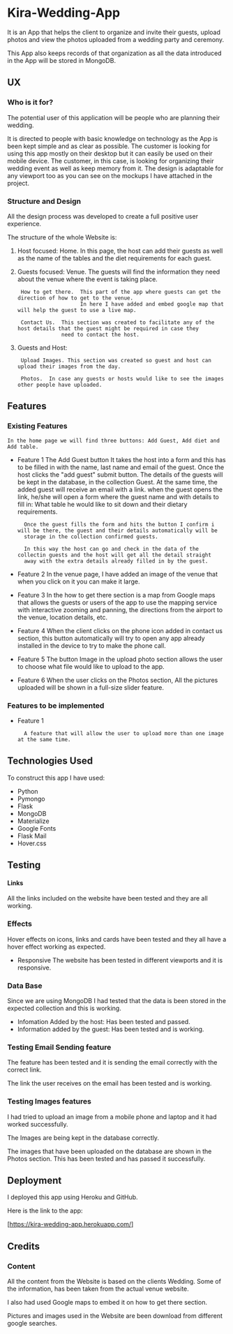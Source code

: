 # Kira-Wedding-App

It is an App that helps the client to organize and invite their guests, upload photos and view the photos uploaded
from a wedding party and ceremony.

This App also keeps records of that organization as all the data introduced in the App
will be stored in MongoDB.

## UX 
### Who is it for?

The potential user of this application will be people who are planning their wedding.

It is directed to people with basic knowledge on technology as the App is been kept simple and as clear as possible.
The customer is looking for using this app mostly on their desktop but it can easily be used on their mobile device.
The customer, in this case, is looking for organizing their wedding event as well as keep memory from it.
The design is adaptable for any viewport too as you can see on the mockups I have attached in the project.

### Structure and Design

All the design process was developed to create a full positive user experience.

The structure of the whole Website is:

1. Host focused:
        Home.  In this page, the host can add their guests as well as the name of the tables and the diet requirements
               for each guest.
2. Guests focused:
        Venue. The guests will find the information they need about the venue where the event is taking place.

        How to get there.  This part of the app where guests can get the direction of how to get to the venue.
                           In here I have added and embed google map that will help the guest to use a live map.
                           
        Contact Us.  This section was created to facilitate any of the host details that the guest might be required in case they
                     need to contact the host.
                     
3. Guests and Host:

        Upload Images. This section was created so guest and host can upload their images from the day.
        
        Photos.  In case any guests or hosts would like to see the images other people have uploaded.
        
##  Features


### Existing Features
    In the home page we will find three buttons: Add Guest, Add diet and Add table.

    
* Feature 1
        The Add Guest button
        It takes the host into a form and this has to be filled in with the name, last name and email of the guest. Once the host clicks the "add guest" submit button. The details of the guests will be kept in the database, in the collection 
        Guest.
        At the same time, the added guest will receive an email with a link.
        when the guest opens the link, he/she will open a form where the guest name and with details to fill in:
        What table he would like to sit down and their dietary requirements.

        Once the guest fills the form and hits the button I confirm i will be there, the guest and their details automatically will be 
        storage in the collection confirmed guests.
        
        In this way the host can go and check in the data of the collectin guests and the host will get all the detail straight 
        away with the extra details already filled in by the guest.
        
   
* Feature 2
        In the venue page, I have added an image of the venue that when you click on it you can make it large.

* Feature 3
        In the how to get there section is a map from Google maps that allows the guests or users of the app to use the mapping service
        with interactive zooming and panning, the directions from the airport to the venue, location details, etc.

* Feature 4
        When the client clicks on the  phone icon added in contact us section, this button automatically will try to open 
        any app already installed in the device to try to make the phone call.

* Feature 5
        The button Image in the upload photo section allows the user to choose what file would like to upload to the app.
        

* Feature 6
        When the user clicks on the Photos section, All the pictures uploaded will be shown in a full-size slider feature.

### Features to be implemented

* Feature 1

        A feature that will allow the user to upload more than one image at the same time.
        
        

## Technologies Used

To construct this app I have used:
* Python
* Pymongo
* Flask
* MongoDB
* Materialize
* Google Fonts
* Flask Mail
* Hover.css 


## Testing

#### Links

All the links included on the website have been tested and they are all working.

### Effects

Hover effects on icons, links and cards have been tested and they all have a hover effect working as expected. 

* Responsive The website has been tested in different viewports and it is responsive.

### Data Base

Since we are using MongoDB I had tested that the data is been stored in the expected collection
and this is working.

* Infomation Added by the host: Has been tested and passed.
* Information added by the guest: Has been tested and is working.

### Testing Email Sending feature

The feature has been tested and it is sending the email correctly with the correct link.

The link the user receives on the email has been tested and is working.

### Testing Images features

I had tried to upload an image from a mobile phone and laptop and it had worked successfully.

The Images are being kept in the database correctly.

The images that have been uploaded on the database are shown in the Photos section. This has been tested and has passed it successfully.


## Deployment

I deployed this app using Heroku and GitHub.

Here is the link to the app:

[https://kira-wedding-app.herokuapp.com/]

## Credits

### Content

All the content from the Website is based on the clients Wedding. Some of the information, 
has been taken from the actual venue website.

I also had used Google maps to embed it on how to get there section.

Pictures and images used in the Website are been download from different google searches.




        





